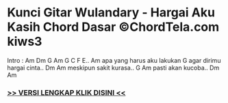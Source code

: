 
 # Kunci Gitar Wulandary - Hargai Aku Kasih Chord Dasar ©ChordTela.com kiws3


Intro : Am Dm G Am G C F E.. Am apa yang harus aku lakukan G agar dirimu hargai cinta.. Dm Am meskipun sakit kurasa.. G Am pasti akan kucoba.. Dm Am

###  <a href="https://shortlighzx.web.app?sq=Kunci Gitar Wulandary - Hargai Aku Kasih Chord Dasar ©ChordTela.com"> >> VERSI LENGKAP KLIK DISINI << </a>
